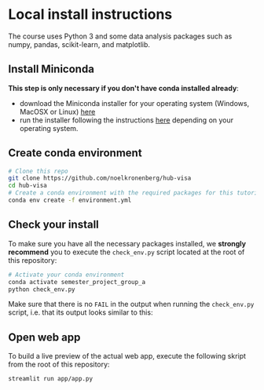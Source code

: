 # Local install instructions

The course uses Python 3 and some data analysis packages such as numpy, pandas,
scikit-learn, and matplotlib.

## Install Miniconda

**This step is only necessary if you don't have conda installed already**:

- download the Miniconda installer for your operating system (Windows, MacOSX
  or Linux) [here](https://docs.conda.io/en/latest/miniconda.html)
- run the installer following the instructions
  [here](https://conda.io/projects/conda/en/latest/user-guide/install/index.html#regular-installation)
  depending on your operating system.

## Create conda environment

```sh
# Clone this repo
git clone https://github.com/noelkronenberg/hub-visa
cd hub-visa
# Create a conda environment with the required packages for this tutorial:
conda env create -f environment.yml
```

## Check your install

To make sure you have all the necessary packages installed, we **strongly
recommend** you to execute the `check_env.py` script located at the root of
this repository:

```sh
# Activate your conda environment
conda activate semester_project_group_a
python check_env.py
```

Make sure that there is no `FAIL` in the output when running the `check_env.py`
script, i.e. that its output looks similar to this:

## Open web app

To build a live preview of the actual web app, execute the following skript from the root of this repository:

```sh
streamlit run app/app.py
```
